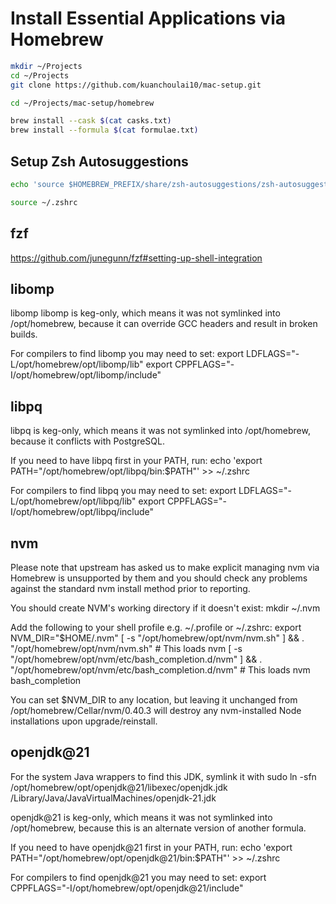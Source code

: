 # Install Essential Applications via Homebrew

```bash
mkdir ~/Projects
cd ~/Projects
git clone https://github.com/kuanchoulai10/mac-setup.git

cd ~/Projects/mac-setup/homebrew

brew install --cask $(cat casks.txt)
brew install --formula $(cat formulae.txt)
```

## Setup Zsh Autosuggestions

```bash
echo 'source $HOMEBREW_PREFIX/share/zsh-autosuggestions/zsh-autosuggestions.zsh' >> ~/.zshrc

source ~/.zshrc
```

## fzf

https://github.com/junegunn/fzf#setting-up-shell-integration

## libomp

libomp
libomp is keg-only, which means it was not symlinked into /opt/homebrew,
because it can override GCC headers and result in broken builds.

For compilers to find libomp you may need to set:
  export LDFLAGS="-L/opt/homebrew/opt/libomp/lib"
  export CPPFLAGS="-I/opt/homebrew/opt/libomp/include"

## libpq

libpq is keg-only, which means it was not symlinked into /opt/homebrew,
because it conflicts with PostgreSQL.

If you need to have libpq first in your PATH, run:
  echo 'export PATH="/opt/homebrew/opt/libpq/bin:$PATH"' >> ~/.zshrc

For compilers to find libpq you may need to set:
  export LDFLAGS="-L/opt/homebrew/opt/libpq/lib"
  export CPPFLAGS="-I/opt/homebrew/opt/libpq/include"

## nvm

Please note that upstream has asked us to make explicit managing
nvm via Homebrew is unsupported by them and you should check any
problems against the standard nvm install method prior to reporting.

You should create NVM's working directory if it doesn't exist:
  mkdir ~/.nvm

Add the following to your shell profile e.g. ~/.profile or ~/.zshrc:
  export NVM_DIR="$HOME/.nvm"
  [ -s "/opt/homebrew/opt/nvm/nvm.sh" ] && \. "/opt/homebrew/opt/nvm/nvm.sh"  # This loads nvm
  [ -s "/opt/homebrew/opt/nvm/etc/bash_completion.d/nvm" ] && \. "/opt/homebrew/opt/nvm/etc/bash_completion.d/nvm"  # This loads nvm bash_completion

You can set $NVM_DIR to any location, but leaving it unchanged from
/opt/homebrew/Cellar/nvm/0.40.3 will destroy any nvm-installed Node installations
upon upgrade/reinstall.

## openjdk@21

For the system Java wrappers to find this JDK, symlink it with
  sudo ln -sfn /opt/homebrew/opt/openjdk@21/libexec/openjdk.jdk /Library/Java/JavaVirtualMachines/openjdk-21.jdk

openjdk@21 is keg-only, which means it was not symlinked into /opt/homebrew,
because this is an alternate version of another formula.

If you need to have openjdk@21 first in your PATH, run:
  echo 'export PATH="/opt/homebrew/opt/openjdk@21/bin:$PATH"' >> ~/.zshrc

For compilers to find openjdk@21 you may need to set:
  export CPPFLAGS="-I/opt/homebrew/opt/openjdk@21/include"